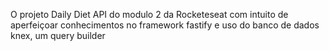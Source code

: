O projeto Daily Diet API do modulo 2 da Rocketeseat com intuito de aperfeiçoar conhecimentos no framework fastify e uso do banco de dados knex, um query builder

